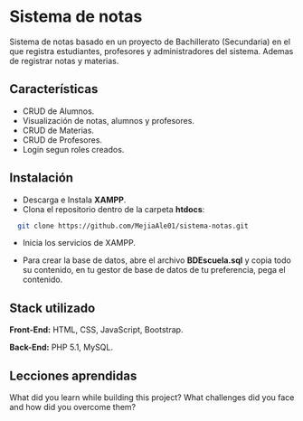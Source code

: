 
# Sistema de notas

Sistema de notas basado en un proyecto de Bachillerato (Secundaria) en el que registra estudiantes, profesores y administradores del sistema. Ademas de registrar notas y materias.


## Características

- CRUD de Alumnos.
- Visualización de notas, alumnos y profesores.
- CRUD de Materias.
- CRUD de Profesores.
- Login segun roles creados.


## Instalación

- Descarga e Instala **XAMPP**.
- Clona el repositorio dentro de la carpeta **htdocs**:

```bash
  git clone https://github.com/MejiaAle01/sistema-notas.git
```
- Inicia los servicios de XAMPP.

- Para crear la base de datos, abre el archivo **BDEscuela.sql** y copia todo su contenido, en tu gestor de base de datos de tu preferencia, pega el contenido.

## Stack utilizado

**Front-End:** HTML, CSS, JavaScript, Bootstrap.

**Back-End:** PHP 5.1, MySQL.


## Lecciones aprendidas

What did you learn while building this project? What challenges did you face and how did you overcome them?
